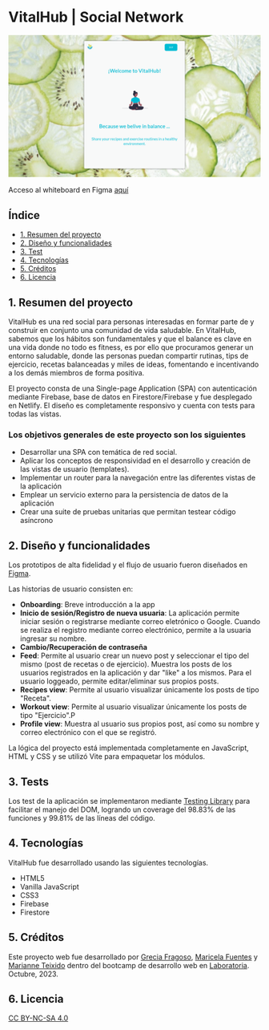 # VitalHub | Social Network

![vh](/docs/vh-01.png)

Acceso al whiteboard en Figma [aquí]()

## Índice

- [1. Resumen del proyecto](#1-resumen-del-proyecto)
- [2. Diseño y funcionalidades](#2-diseño-y-funcionalidades)
- [3. Test](#3-tests)
- [4. Tecnologías](#4-tecnologías)
- [5. Créditos](#5-créditos)
- [6. Licencia](#6-licencia)

## 1. Resumen del proyecto
VitalHub es una red social para personas interesadas en formar parte de y construir en conjunto una comunidad de vida saludable.
En VitalHub, sabemos que los hábitos son fundamentales y que el balance es clave en una vida donde no todo es fitness, es por ello que procuramos generar un entorno saludable, donde las personas puedan compartir rutinas, tips de ejercicio, recetas balanceadas y miles de ideas, fomentando e incentivando a los demás miembros de forma positiva.

El proyecto consta de una Single-page Application (SPA) con autenticación mediante Firebase, base de datos en Firestore/Firebase y fue desplegado en Netlify. El diseño es completamente responsivo y cuenta con tests para todas las vistas.

### Los objetivos generales de este proyecto son los siguientes

- Desarrollar una SPA con temática de red social.
- Aplicar los conceptos de responsividad en el desarrollo y creación de las vistas de usuario (templates).
- Implementar un router para la navegación entre las diferentes vistas de la aplicación
- Emplear un servicio externo para la persistencia de datos de la aplicación
- Crear una suite de pruebas unitarias que permitan testear código asíncrono

## 2. Diseño y funcionalidades

Los prototipos de alta fidelidad y el flujo de usuario fueron diseñados en [Figma](https://www.figma.com/file/3rNMRouWOi2V3H2QKo9m4W/DEV010-Social-Network?type=whiteboard&node-id=0%3A1&t=l2q7C1ZZYkGvHHfi-1).

Las historias de usuario consisten en:

- **Onboarding**: Breve introducción a la app
- **Inicio de sesión/Registro de nueva usuaria**: La aplicación permite iniciar sesión o registrarse mediante correo eletrónico o Google. Cuando se realiza el registro mediante correo electrónico, permite a la usuaria ingresar su nombre.
- **Cambio/Recuperación de contraseña**
- **Feed**: Permite al usuario crear un nuevo post y seleccionar el tipo del mismo (post de recetas o de ejercicio). Muestra los posts de los usuarios registrados en la aplicación y dar "like" a los mismos. Para el usuario loggeado, permite editar/eliminar sus propios posts.
- **Recipes view**: Permite al usuario visualizar únicamente los posts de tipo "Receta".
- **Workout view**: Permite al usuario visualizar únicamente los posts de tipo "Ejercicio".P
- **Profile view**: Muestra al usuario sus propios post, así como su nombre y correo electrónico con el que se registró.

La lógica del proyecto está implementada completamente en JavaScript, HTML y CSS y se utilizó Vite para empaquetar los módulos.

## 3. Tests

Los test de la aplicación se implementaron mediante [Testing Library](https://testing-library.com/docs/queries/about/) para facilitar el manejo del DOM, logrando un coverage del 98.83% de las funciones y 99.81% de las líneas del código.

## 4. Tecnologías

VitalHub fue desarrollado usando las siguientes tecnologías. 

- HTML5
- Vanilla JavaScript
- CSS3 
- Firebase
- Firestore

## 5. Créditos 
Este proyecto web fue desarrollado por [Grecia Fragoso](https://github.com/GreciaFragoso), [Maricela Fuentes](https://github.com/MarFueGit) y [Marianne Teixido](https://github.com/MarianneTeixido) dentro del bootcamp de desarrollo web en [Laboratoria](https://www.laboratoria.la/).
Octubre, 2023. 

## 6. Licencia 
[CC BY-NC-SA 4.0](https://creativecommons.org/licenses/by-nc-sa/4.0/)

